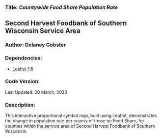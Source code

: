 ### **Title:** *Countywide Food Share Population Rate*
## Second Harvest Foodbank of Southern Wisconsin Service Area

### **Author:** Delaney Gobster

### **Dependencies:**

* [Leaflet 1.6](https://leafletjs.com/reference-1.6.0.html)

### **Code Version:**
Last Updated: 20 March, 2023

### **Description:**
This interactive proportional symbol map, built using Leaflet, demonstrates the change in population rate per county of those on Food Share, for counties within the service area of Second Harvest Foodbank of Southern Wisconsin.
